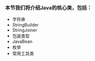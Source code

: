 ### 本节我们将介绍Java的核心类，包括：
+ 字符串  
+ StringBuilder  
+ StringJoiner  
+ 包装类型  
+ JavaBean  
+ 枚举  
+ 常用工具类  